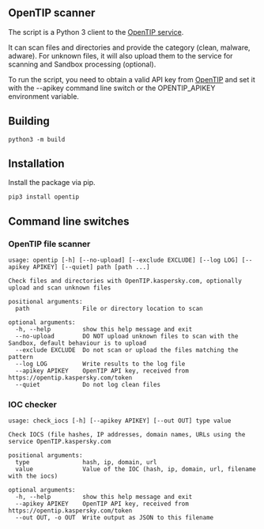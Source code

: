 ## OpenTIP scanner

The script is a Python 3 client to the [OpenTIP service](https://opentip.kaspersky.com).

It can scan files and directories and provide the category (clean, malware, adware). For unknown files, it will also upload them to the service for scanning and Sandbox processing (optional).

To run the script, you need to obtain a valid API key from [OpenTIP](https://opentip.kaspersky.com/token) and set it with the --apikey command line switch or the OPENTIP\_APIKEY environment variable.

## Building

```
python3 -m build
```

## Installation

Install the package via pip.

```
pip3 install opentip
```


## Command line switches

### OpenTIP file scanner

```
usage: opentip [-h] [--no-upload] [--exclude EXCLUDE] [--log LOG] [--apikey APIKEY] [--quiet] path [path ...]

Check files and directories with OpenTIP.kaspersky.com, optionally upload and scan unknown files

positional arguments:
  path               File or directory location to scan

optional arguments:
  -h, --help         show this help message and exit
  --no-upload        DO NOT upload unknown files to scan with the Sandbox, default behaviour is to upload
  --exclude EXCLUDE  Do not scan or upload the files matching the pattern
  --log LOG          Write results to the log file
  --apikey APIKEY    OpenTIP API key, received from https://opentip.kaspersky.com/token
  --quiet            Do not log clean files
```

### IOC checker

```
usage: check_iocs [-h] [--apikey APIKEY] [--out OUT] type value

Check IOCS (file hashes, IP addresses, domain names, URLs using the service OpenTIP.kaspersky.com

positional arguments:
  type               hash, ip, domain, url
  value              Value of the IOC (hash, ip, domain, url, filename with the iocs)

optional arguments:
  -h, --help         show this help message and exit
  --apikey APIKEY    OpenTIP API key, received from https://opentip.kaspersky.com/token
  --out OUT, -o OUT  Write output as JSON to this filename
```

